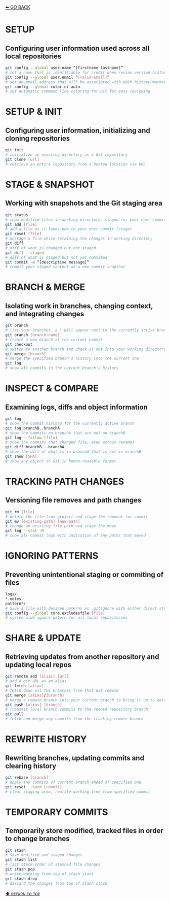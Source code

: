 [⬅️ GO BACK](https://github.com/monsterchick/Commands)
# SETUP
## Configuring user information used across all local repositories
```bash
git config --global user.name “[firstname lastname]”
# set a name that is identifiable for credit when review version history
git config --global user.email “[valid-email]”
# set an email address that will be associated with each history marker
git config --global color.ui auto
# set automatic command line coloring for Git for easy reviewing
```

# SETUP & INIT
## Configuring user information, initializing and cloning repositories
```bash
git init
# initialize an existing directory as a Git repository
git clone [url]
# retrieve an entire repository from a hosted location via URL
```

# STAGE & SNAPSHOT
## Working with snapshots and the Git staging area
```bash
git status
# show modified files in working directory, staged for your next commit
git add [file]
# add a file as it looks now to your next commit (stage)
git reset [file]
# unstage a file while retaining the changes in working directory
git diff
# diff of what is changed but not staged
git diff --staged
# diff of what is staged but not yet commited
git commit -m “[descriptive message]”
# commit your staged content as a new commit snapshot
```

# BRANCH & MERGE
## Isolating work in branches, changing context, and integrating changes
```bash
git branch
# list your branches. a * will appear next to the currently active branch
git branch [branch-name]
# create a new branch at the current commit
git checkout
# switch to another branch and check it out into your working directory
git merge [branch]
# merge the specified branch’s history into the current one
git log
# show all commits in the current branch’s history
```

# INSPECT & COMPARE
## Examining logs, diffs and object information
```bash
git log
# show the commit history for the currently active branch
git log branchB..branchA
# show the commits on branchA that are not on branchB
git log --follow [file]
# show the commits that changed file, even across renames
git diff branchB...branchA
# show the diff of what is in branchA that is not in branchB
git show [SHA]
# show any object in Git in human-readable format
```

# TRACKING PATH CHANGES
## Versioning file removes and path changes
```bash
git rm [file]
# delete the file from project and stage the removal for commit
git mv [existing-path] [new-path]
# change an existing file path and stage the move
git log --stat -M
# show all commit logs with indication of any paths that moved
```

# IGNORING PATTERNS
## Preventing unintentional staging or commiting of files
```bash
logs/
*.notes
pattern*/
# Save a file with desired paterns as .gitignore with either direct string matches or wildcard globs
git config --global core.excludesfile [file]
# system wide ignore patern for all local repositories
```

# SHARE & UPDATE
## Retrieving updates from another repository and updating local repos
```bash
git remote add [alias] [url]
# add a git URL as an alias
git fetch [alias]
# fetch down all the branches from that Git remote
git merge [alias]/[branch]
# merge a remote branch into your current branch to bring it up to date
git push [alias] [branch]
# Transmit local branch commits to the remote repository branch
git pull
# fetch and merge any commits from the tracking remote branch
```

# REWRITE HISTORY
## Rewriting branches, updating commits and clearing history
```bash
git rebase [branch]
# apply any commits of current branch ahead of specified one
git reset --hard [commit]
# clear staging area, rewrite working tree from specified commit
```

# TEMPORARY COMMITS
## Temporarily store modified, tracked files in order to change branches
```bash
git stash
# Save modified and staged changes
git stash list
# list stack-order of stashed file changes
git stash pop
# write working from top of stash stack
git stash drop
# discard the changes from top of stash stack
```

[⬆ ʀᴇᴛᴜʀɴ ᴛᴏ ᴛᴏᴩ](#top)
